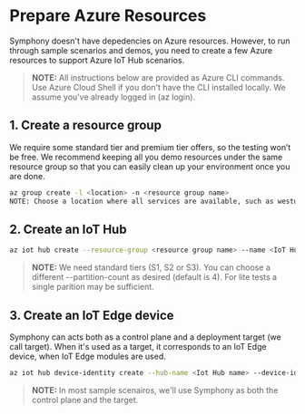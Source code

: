 # Prepare Azure Resources

Symphony doesn't have depedencies on Azure resources. However, to run through sample scenarios and demos, you need to create a few Azure resources to support Azure IoT Hub scenarios.

> **NOTE:** All instructions below are provided as Azure CLI commands. Use Azure Cloud Shell if you don't have the CLI installed locally. We assume you've already logged in (az login).

## 1. Create a resource group
We require some standard tier and premium tier offers, so the testing won’t be free. We recommend keeping all you demo resources under the same resource group so that you can easily clean up your environment once you are done.

```bash
az group create -l <location> -n <resource group name>
NOTE: Choose a location where all services are available, such as westus2.
```
## 2. Create an IoT Hub
```bash
az iot hub create --resource-group <resource group name> --name <IoT Hub name> --sku S1 --partition-count 2
```
> **NOTE:** We need standard tiers (S1, S2 or S3). You can choose a different --partition-count as desired (default is 4). For lite tests a single parition may be sufficient.
## 3. Create an IoT Edge device
Symphony can acts both as a control plane and a deployment target (we call target). When it's used as a target, it corresponds to an IoT Edge device, when IoT Edge modules are used.
```bash
az iot hub device-identity create --hub-name <Iot Hub name> --device-id <device id> --edge-enabled
```
> **NOTE:** In most sample scenairos, we'll use Symphony as both the control plane and the target.